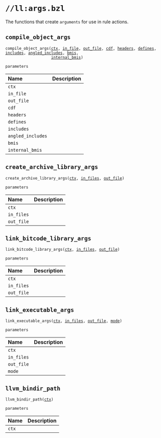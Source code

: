 # `//ll:args.bzl`

The functions that create `arguments` for use in rule actions.


<a id="compile_object_args"></a>

## `compile_object_args`

<pre><code>compile_object_args(<a href="#compile_object_args-ctx">ctx</a>, <a href="#compile_object_args-in_file">in_file</a>, <a href="#compile_object_args-out_file">out_file</a>, <a href="#compile_object_args-cdf">cdf</a>, <a href="#compile_object_args-headers">headers</a>, <a href="#compile_object_args-defines">defines</a>, <a href="#compile_object_args-includes">includes</a>, <a href="#compile_object_args-angled_includes">angled_includes</a>, <a href="#compile_object_args-bmis">bmis</a>,
                    <a href="#compile_object_args-internal_bmis">internal_bmis</a>)</code></pre>

`parameters`

| Name  | Description |
| :---- | :---------- |
| <a id="compile_object_args-ctx"></a>`ctx` |  |
| <a id="compile_object_args-in_file"></a>`in_file` |  |
| <a id="compile_object_args-out_file"></a>`out_file` |  |
| <a id="compile_object_args-cdf"></a>`cdf` |  |
| <a id="compile_object_args-headers"></a>`headers` |  |
| <a id="compile_object_args-defines"></a>`defines` |  |
| <a id="compile_object_args-includes"></a>`includes` |  |
| <a id="compile_object_args-angled_includes"></a>`angled_includes` |  |
| <a id="compile_object_args-bmis"></a>`bmis` |  |
| <a id="compile_object_args-internal_bmis"></a>`internal_bmis` |  |


<a id="create_archive_library_args"></a>

## `create_archive_library_args`

<pre><code>create_archive_library_args(<a href="#create_archive_library_args-ctx">ctx</a>, <a href="#create_archive_library_args-in_files">in_files</a>, <a href="#create_archive_library_args-out_file">out_file</a>)</code></pre>

`parameters`

| Name  | Description |
| :---- | :---------- |
| <a id="create_archive_library_args-ctx"></a>`ctx` |  |
| <a id="create_archive_library_args-in_files"></a>`in_files` |  |
| <a id="create_archive_library_args-out_file"></a>`out_file` |  |


<a id="link_bitcode_library_args"></a>

## `link_bitcode_library_args`

<pre><code>link_bitcode_library_args(<a href="#link_bitcode_library_args-ctx">ctx</a>, <a href="#link_bitcode_library_args-in_files">in_files</a>, <a href="#link_bitcode_library_args-out_file">out_file</a>)</code></pre>

`parameters`

| Name  | Description |
| :---- | :---------- |
| <a id="link_bitcode_library_args-ctx"></a>`ctx` |  |
| <a id="link_bitcode_library_args-in_files"></a>`in_files` |  |
| <a id="link_bitcode_library_args-out_file"></a>`out_file` |  |


<a id="link_executable_args"></a>

## `link_executable_args`

<pre><code>link_executable_args(<a href="#link_executable_args-ctx">ctx</a>, <a href="#link_executable_args-in_files">in_files</a>, <a href="#link_executable_args-out_file">out_file</a>, <a href="#link_executable_args-mode">mode</a>)</code></pre>

`parameters`

| Name  | Description |
| :---- | :---------- |
| <a id="link_executable_args-ctx"></a>`ctx` |  |
| <a id="link_executable_args-in_files"></a>`in_files` |  |
| <a id="link_executable_args-out_file"></a>`out_file` |  |
| <a id="link_executable_args-mode"></a>`mode` |  |


<a id="llvm_bindir_path"></a>

## `llvm_bindir_path`

<pre><code>llvm_bindir_path(<a href="#llvm_bindir_path-ctx">ctx</a>)</code></pre>

`parameters`

| Name  | Description |
| :---- | :---------- |
| <a id="llvm_bindir_path-ctx"></a>`ctx` |  |
